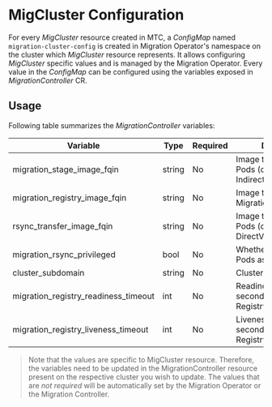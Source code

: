 # MigCluster Configuration

For every _MigCluster_ resource created in MTC, a _ConfigMap_ named `migration-cluster-config` is created in Migration Operator's namespace on the cluster which _MigCluster_ resource represents. It allows configuring _MigCluster_ specific values and is managed by the Migration Operator. Every value in the _ConfigMap_ can be configured using the variables exposed in _MigrationController_ CR.

## Usage

Following table summarizes the _MigrationController_ variables:

| Variable                             	| Type   	| Required 	| Description                                                              	|
|--------------------------------------	|--------	|----------	|--------------------------------------------------------------------------	|
| migration_stage_image_fqin           	| string 	| No       	| Image to use for Stage Pods (only applicable to IndirectVolumeMigration) 	|
| migration_registry_image_fqin        	| string 	| No       	| Image to use for Migration Registry                                      	|
| rsync_transfer_image_fqin            	| string 	| No       	| Image to use for Rsync Pods (only applicable to DirectVolumeMigration)   	|
| migration_rsync_privileged           	| bool   	| No       	| Whether to run Rsync Pods as privileged or not                           	|
| cluster_subdomain                    	| string 	| No       	| Cluster's subdomain                                                      	|
| migration_registry_readiness_timeout 	| int    	| No       	| Readiness timeout (in seconds) for Migration Registry Deployment         	|
| migration_registry_liveness_timeout  	| int    	| No       	| Liveness timeout (in seconds) for Migration Registry Deployment          	|

> Note that the values are specific to MigCluster resource. Therefore, the variables need to be updated in the MigrationController resource present on the respective cluster you wish to update. The values that are *not required* will be automatically set by the Migration Operator or the Migration Controller.
